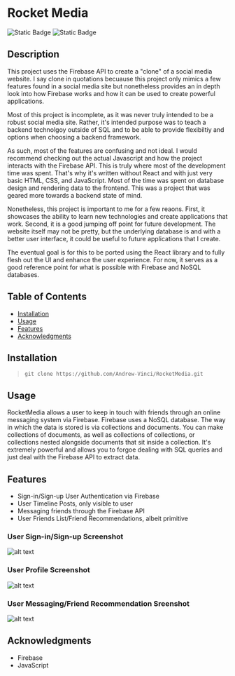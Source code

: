 # Rocket Media

![Static Badge](https://img.shields.io/badge/Firebase-orange?style=flat&logo=firebase&logoColor=orange&labelColor=black)
![Static Badge](https://img.shields.io/badge/JavaScript-black?style=flat&logo=JavaScript&logoColor=yellow)

## Description

This project uses the Firebase API to create a "clone" of a social media website.
I say clone in quotations becuause this project only mimics a few features found in 
a social media site but nonetheless provides an in depth look into how Firebase works
and how it can be used to create powerful applications.

Most of this project is incomplete, as it was never truly intended to be a
robust social media site. Rather, it's intended purpose was to teach a backend technolgoy outside of SQL and to be able to provide flexibiltiy and options when choosing a backend framework.

As such, most of the features are confusing and not ideal. I would recommend checking out the actual Javascript and how the project interacts with the Firebase API. This is truly where most of the development time was spent. That's why it's written without React and with just very basic HTML, CSS, and JavaScript. Most of the time was spent on database design and rendering data to the frontend. This was a project that was geared more towards a backend state of mind.

Nonetheless, this project is important to me for a few reaons. First, it showcases the ability to learn new technologies and create applications that work. Second, it is a good jumping off point for future development. The website itself may not be pretty, but the underlying database is and with a better user interface, it could be useful to future applications that I create.

The eventual goal is for this to be ported using the React library and to fully flesh out the UI and enhance the user experience. For now, it serves as a good reference point for what is possible with Firebase and NoSQL databases.


## Table of Contents
- [Installation](#installation)
- [Usage](#usage)
- [Features](#features)
- [Acknowledgments](#acknowledgments)

## Installation

> `git clone https://github.com/Andrew-Vinci/RocketMedia.git`

## Usage

RocketMedia allows a user to keep in touch with friends through an online messaging system via Firebase. Firebase uses a NoSQL database. The way in which the data is stored is via collections and documents. You can make collections of documents, as well as collections of collections, or collections nested alongside documents that sit inside a collection. It's extremely powerful and allows you to forgoe dealing with SQL queries and just deal with the Firebase API to extract data.

## Features
- Sign-in/Sign-up User Authentication via Firebase
- User Timeline Posts, only visible to user
- Messaging friends through the Firebase API
- User Friends List/Friend Recommendations, albeit primitive

### User Sign-in/Sign-up Screenshot
![alt text](<Screenshot 2024-07-15 at 4.12.31 PM.png>)


### User Profile Screenshot
![alt text](<Screenshot 2024-07-15 at 3.50.21 PM.png>)


### User Messaging/Friend Recommendation Sreenshot
![alt text](<Screenshot 2024-07-15 at 3.51.18 PM.png>)


## Acknowledgments

- Firebase
- JavaScript